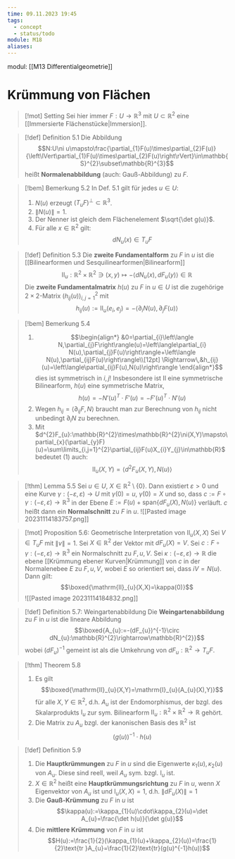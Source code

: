 ```yaml
---
time: 09.11.2023 19:45
tags:
  - concept
  - status/todo
module: M18
aliases:
---
```

modul: [[M13 Differentialgeometrie]]
# Krümmung von Flächen

>[!mot] Setting
>Sei hier immer $F:U\rightarrow\mathbb{R}^{3}$ mit $U\subset\mathbb{R}^{2}$ eine [[Immersierte Flächenstücke|Immersion]].

>[!def] Definition 5.1
>Die Abbildung $$N:U\ni u\mapsto\frac{\partial_{1}F(u)\times\partial_{2}F(u)}{\left\lVert\partial_{1}F(u)\times\partial_{2}F(u)\right\rVert}\in\mathbb{S}^{2}\subset\mathbb{R}^{3}$$heißt **Normalenabbildung** (auch: Gauß-Abbildung) zu $F$.

>[!bem] Bemerkung 5.2
>In Def. 5.1 gilt für jedes $u\in U$:
>1. $N(u)$ erzeugt $(T_{u}F)^{\perp}\subset\mathbb{R}^{3}$.
>2. $\left\lVert N(u)\right\rVert=1$.
>3. Der Nenner ist gleich dem Flächenelement $\sqrt{\det g(u)}$.
>4. Für alle $x\in\mathbb{R}^{2}$ gilt: $$dN_{u}(x)\in T_{u}F$$

>[!def] Definition 5.3
>Die **zweite Fundamentalform** zu $F$ in $u$ ist die [[Bilinearformen und Sesquilinearformen|Bilinearform]] $$\mathrm{II}_{u}:\mathbb{R}^{2}\times\mathbb{R}^{2}\ni(x,y)\mapsto-\left\langle dN_{u}(x),dF_{u}(y)\right\rangle\in\mathbb{R}$$
>Die **zweite Fundamentalmatrix** $h(u)$ zu $F$ in $u\in U$ ist die zugehörige $2\times2$-Matrix $(h_{ij}(u))_{i,j=1}^{2}$ mit $$h_{ij}(u):=\mathrm{II}_{u}(e_{i},e_{j})=-\left\langle\partial_{i}N(u),\partial_{j}F(u)\right\rangle$$

>[!bem] Bemerkung 5.4
>1. $$\begin{align*}
&0=\partial_{i}\left\langle N,\partial_{j}F\right\rangle(u)=\left\langle\partial_{i} N(u),\partial_{j}F(u)\right\rangle+\left\langle N(u),\partial_{ij}F(u)\right\rangle\\[12pt]
\Rightarrow\,&h_{ij}(u)=\left\langle\partial_{ij}F(u),N(u)\right\rangle
\end{align*}$$
dies ist symmetrisch in $i,j$! Insbesondere ist $\mathrm{II}$ eine symmetrische Bilinearform, $h(u)$ eine symmetrische Matrix, $$h(u)=-N'(u)^{T}\cdot F'(u)=-F'(u)^{T}\cdot N'(u)$$
>2. Wegen $h_{ij}=\left\langle\partial_{ij}F,N\right\rangle$ braucht man zur Berechnung von $h_{ij}$ nicht unbedingt $\partial_{i}N$ zu berechnen.
>3. Mit $d^{2}F_{u}:\mathbb{R}^{2}\times\mathbb{R}^{2}\ni(X,Y)\mapsto\partial_{x}(\partial_{y}F)(u)=\sum\limits_{i,j=1}^{2}\partial_{ij}F(u)X_{i}Y_{j}\in\mathbb{R}$ bedeutet (1) auch: $$\mathrm{II}_{u}(X,Y)=\left\langle d^{2}F_{u}(X,Y),N(u)\right\rangle$$

>[!thm] Lemma 5.5
>Sei $u\in U$, $X\in\mathbb{R}^{2}\setminus\{0\}$.
> Dann existiert $\varepsilon\gt0$ und eine Kurve $\gamma:(-\varepsilon,\varepsilon)\rightarrow U$ mit $\gamma(0)=u$, $\dot\gamma(0)=X$ und so, dass $c:=F\circ\gamma:(-\varepsilon,\varepsilon)\rightarrow\mathbb{R}^{3}$ in der Ebene $E:=F(u)+\text{span}\{dF_{u}(X),N(u)\}$ verläuft.
> $c$ heißt dann ein **Normalschnitt** zu $F$ in $u$.
> ![[Pasted image 20231114183757.png]]

>[!mot] Proposition 5.6: Geometrische Interpretation von $\mathrm{II}_{u}(X,X)$
>Sei $V\in T_{u}F$ mit $\left\lVert v\right\rVert=1$. Sei $X\in\mathbb{R}^{2}$ der Vektor mit $dF_{u}(X)=V$. Sei $c:F\circ\gamma:(-\varepsilon,\varepsilon)\rightarrow\mathbb{R}^{3}$ ein Normalschnitt zu $F,u,V$. Sei $\kappa:(-\varepsilon,\varepsilon)\rightarrow\mathbb{R}$ die ebene [[Krümmung ebener Kurven|Krümmung]] von $c$ in der Normalenebee $E$ zu $F,u,V$, wobei $E$ so orientiert sei, dass $iV=N(u)$. Dann gilt: $$\boxed{\mathrm{II}_{u}(X,X)=\kappa(0)}$$
>![[Pasted image 20231114184832.png]]

>[!def] Definition 5.7: Weingartenabbildung
>Die **Weingartenabbildung** zu $F$ in $u$ ist die lineare Abbildung $$\boxed{A_{u}:=-(dF_{u})^{-1}\circ dN_{u}:\mathbb{R}^{2}\rightarrow\mathbb{R}^{2}}$$wobei $(dF_{u})^{-1}$ gemeint ist als die Umkehrung von $dF_{u}:\mathbb{R}^{2}\rightarrow T_{u}F$.

>[!thm] Theorem 5.8
>1. Es gilt $$\boxed{\mathrm{II}_{u}(X,Y)=\mathrm{I}_{u}(A_{u}(X),Y)}$$für alle $X,Y\in\mathbb{R}^{2}$, d.h. $A_{u}$ ist der Endomorphismus, der bzgl. des Skalarprodukts $\mathrm{I}_{u}$ zur sym. Bilinearform $\mathrm{II}_{u}:\mathbb{R}^{2}\times\mathbb{R}^{2}\rightarrow\mathbb{R}$ gehört.
>2. Die Matrix zu $A_{u}$ bzgl. der kanonischen Basis des $\mathbb{R}^{2}$ ist $$(g(u))^{-1}\cdot h(u)$$

>[!def] Definition 5.9
>1. Die **Hauptkrümmungen** zu $F$ in $u$ sind die Eigenwerte $\kappa_{1}(u),\kappa_{2}(u)$ von $A_{u}$. Diese sind reell, weil $A_{u}$ sym. bzgl. $\mathrm{I}_{u}$ ist.
>2. $X\in\mathbb{R}^{2}$ heißt eine **Hauptkrümmungsrichtung** zu $F$ in $u$, wenn $X$ Eigenvektor von $A_{u}$ ist und $\mathrm{I}_{u}(X,X)=1$, d.h. $\left\lVert dF_{u}(X)\right\rVert=1$
>3. Die **Gauß-Krümmung** zu $F$ in $u$ ist $$\kappa(u):=\kappa_{1}(u)\cdot\kappa_{2}(u)=\det A_{u}=\frac{\det h(u)}{\det g(u)}$$
>4. Die **mittlere Krümmung** von $F$ in $u$ ist $$H(u):=\frac{1}{2}(\kappa_{1}(u)+\kappa_{2}(u))=\frac{1}{2}\text{tr }A_{u}=\frac{1}{2}\text{tr}(g(u)^{-1}h(u))$$
